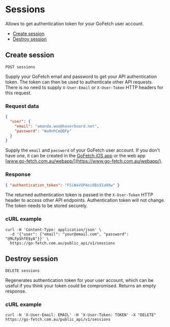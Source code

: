 # Sessions

Allows to get authentication token for your GoFetch user account.

* [Create session](#create-session)
* [Destroy session](#destroy-session)

## Create session

`POST sessions`

Supply your GoFetch email and password to get your API authentication token. The token can then be used to authenticate other API requests. There is no need to supply `X-User-Email` or `X-User-Token` HTTP headers for this request.


### Request data

```JSON
{
  "user": {
    "email": "amanda.woo@hoverboard.net",
    "password": "Wa9nhCe@QFp"
  }
}
```

Supply the `email` and `password` of your GoFetch user account. If you don't have one, it can be created in the [GoFetch iOS app](https://itunes.apple.com/au/app/gofetch/id1045358128?mt=8) or the web app [www.go-fetch.com.au/webapp/](https://www.go-fetch.com.au/webapp/).

### Response

```JSON
{ "authentication_token": "FSiWaVUP4oi0Bs9Ia9Xw" }
```

The returned authentication token is passed in the `X-User-Token` HTTP header to access other API endpoints. Authentication token will not change. The token needs to be stored securely.

### cURL example

```shell
curl -H 'Content-Type: application/json' \
  -d '{"user": {"email": "your@email.com", "password": "@9LFpShfE$yA"}}' \
  https://go-fetch.com.au/public_api/v1/sessions
```


## Destroy session

`DELETE sessions`

Regenerates authentication token for your user account, which can be useful if you think your token could be compromised. Returns an empty response.

### cURL example

```shell
curl -H 'X-User-Email: EMAIL' -H 'X-User-Token: TOKEN' -X "DELETE" https://go-fetch.com.au/public_api/v1/sessions
```
